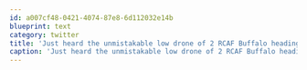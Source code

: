 ```yaml
---
id: a007cf48-0421-4074-87e8-6d112032e14b
blueprint: text
category: twitter
title: 'Just heard the unmistakable low drone of 2 RCAF Buffalo heading out #kelowna #SAR'
caption: 'Just heard the unmistakable low drone of 2 RCAF Buffalo heading out <span class="hashtag hashtag_local">#<a href="http://tweettemp.darylchymko.ca/?tag=kelowna">kelowna</a> <span class="hashtag hashtag_local">#<a href="http://tweettemp.darylchymko.ca/?tag=sar">SAR</a>'
---
```

